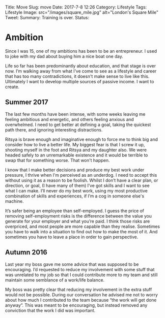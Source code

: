 Title: Move
Slug: move
Date: 2017-7-8 12:26
Category: Lifestyle
Tags: Lifestyle
Image: src="/images/square_mile.jpg" alt="London's Square Mile"
Tweet:
Summary: Training is over. 
Status: 

# Ambition

Since I was 15, one of my ambitions has been to be an entrepreneur. I used to joke with my dad about buying him a nice boat one day.

Life so far has been predominantly about education, and that stage is over now. I’m walking away from what I've come to see as a lifestyle and career that has too many contradictions, it doesn't make sense to live like this. Ultimately I want to develop multiple sources of passive income. I want to create.

## Summer 2017

The last few months have been intense, with some weeks leaving me feeling ambitious and energetic, and others feeling anxious and overwhelmed. I need to get better at defining a goal, taking the quickest path there, and ignoring interesting distractions.

Ritsya is brave enough and imaginative enough to force me to think big and consider how to live a better life. My biggest fear is that I screw it up, shooting myself in the foot and Ritsya and my daughter also. We were headed safely to an unremarkable existence and it would be terrible to swap that for something worse. That won't happen.

I know that I make better decisions and produce my best work under pressure, I thrive when I'm perceived as an underdog. I need to accept this without using it as a reason to be foolish. Whilst I don’t have a clear plan, or direction, or goal, (I have many of them) I’ve got skills and I want to see what I can make. I’ll never do my best work, using my most productive combination of skills and experiences, if I’m a cog in someone else's machine.

It’s safer being an employee than self-employed. I guess the price of removing self-employment risks is the difference between the value you generate for your employer and what you’re paid. I think those risks are overpriced, and most people are more capable than they realise. Sometimes you have to walk into a situation to find out how to make the most of it. And sometimes you have to leave a place in order to gain perspective.

## Autumn 2016

Last year my boss gave me some advice that was supposed to be encouraging. I’d requested to reduce my involvement with some stuff that was unrelated to my job so that I could contribute more to my team and still maintain some semblance of a work/life balance.

My boss was pretty clear that reducing my involvement in the extra stuff would not be possible. During our conversation he advised me not to worry about how much I contributed to the team because “the work will get done anyway”. This was meant to be encouraging, but instead removed any conviction that the work I did was important.

 